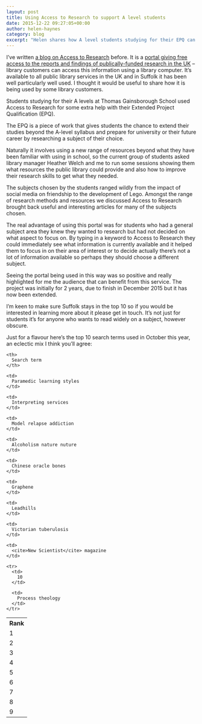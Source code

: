 ```yaml
---
layout: post
title: Using Access to Research to support A level students
date: 2015-12-22 09:27:05+00:00
author: helen-haynes
category: blog
excerpt: "Helen shares how A level students studying for their EPQ can use a fantastic free library service to access top quality academic resources. It also helps students focus on a topic when they're not sure what area they want to study."
---
```

I’ve written [a blog on Access to Research](http://suffolklibraries.co.uk/blog/getting-high-quality-academic-research-for-free-with-access-to-research) before. It is a [portal giving free access to the reports and findings of publically-funded research in the UK](http://www.accesstoresearch.org.uk) &#8211; library customers can access this information using a library computer. It’s available to all public library services in the UK and in Suffolk it has been well particularly well used. I thought it would be useful to share how it is being used by some library customers.

Students studying for their A levels at Thomas Gainsborough School used Access to Research for some extra help with their Extended Project Qualification (EPQ).

The EPQ is a piece of work that gives students the chance to extend their studies beyond the A-level syllabus and prepare for university or their future career by researching a subject of their choice.

Naturally it involves using a new range of resources beyond what they have been familiar with using in school, so the current group of students asked library manager Heather Welch and me to run some sessions showing them what resources the public library could provide and also how to improve their research skills to get what they needed.

The subjects chosen by the students ranged wildly from the impact of social media on friendship to the development of Lego. Amongst the range of research methods and resources we discussed Access to Research brought back useful and interesting articles for many of the subjects chosen.

The real advantage of using this portal was for students who had a general subject area they knew they wanted to research but had not decided on what aspect to focus on. By typing in a keyword to Access to Research they could immediately see what information is currently available and it helped them to focus in on their area of interest or to decide actually there’s not a lot of information available so perhaps they should choose a different subject.

Seeing the portal being used in this way was so positive and really highlighted for me the audience that can benefit from this service. The project was initially for 2 years, due to finish in December 2015 but it has now been extended.

I’m keen to make sure Suffolk stays in the top 10 so if you would be interested in learning more about it please get in touch. It’s not just for students it’s for anyone who wants to read widely on a subject, however obscure.

Just for a flavour here’s the top 10 search terms used in October this year, an eclectic mix I think you’ll agree:

<table>
  <tr>
    <th>
      Rank
    </th>

    <th>
      Search term
    </th>
  </tr>

  <tr>
    <td>
      1
    </td>

    <td>
      Paramedic learning styles
    </td>
  </tr>

  <tr>
    <td>
      2
    </td>

    <td>
      Interpreting services
    </td>
  </tr>

  <tr>
    <td>
      3
    </td>

    <td>
      Model relapse addiction
    </td>
  </tr>

  <tr>
    <td>
      4
    </td>

    <td>
      Alcoholism nature nuture
    </td>
  </tr>

  <tr>
    <td>
      5
    </td>

    <td>
      Chinese oracle bones
    </td>
  </tr>

  <tr>
    <td>
      6
    </td>

    <td>
      Graphene
    </td>
  </tr>

  <tr>
    <td>
      7
    </td>

    <td>
      Leadhills
    </td>
  </tr>

  <tr>
    <td>
      8
    </td>

    <td>
      Victorian tuberulosis
    </td>
  </tr>

  <tr>
    <td>
      9
    </td>

    <td>
      <cite>New Scientist</cite> magazine
    </td>

    <tr>
      <td>
        10
      </td>

      <td>
        Process theology
      </td>
    </tr>
  </tr>
</table>
